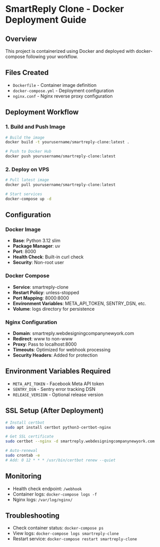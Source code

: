 # SmartReply Clone - Docker Deployment Guide

## Overview
This project is containerized using Docker and deployed with docker-compose following your workflow.

## Files Created
- `Dockerfile` - Container image definition
- `docker-compose.yml` - Deployment configuration
- `nginx.conf` - Nginx reverse proxy configuration

## Deployment Workflow

### 1. Build and Push Image
```bash
# Build the image
docker build -t yourusername/smartreply-clone:latest .

# Push to Docker Hub
docker push yourusername/smartreply-clone:latest
```

### 2. Deploy on VPS
```bash
# Pull latest image
docker pull yourusername/smartreply-clone:latest

# Start services
docker-compose up -d
```

## Configuration

### Docker Image
- **Base**: Python 3.12 slim
- **Package Manager**: uv
- **Port**: 8000
- **Health Check**: Built-in curl check
- **Security**: Non-root user

### Docker Compose
- **Service**: smartreply-clone
- **Restart Policy**: unless-stopped
- **Port Mapping**: 8000:8000
- **Environment Variables**: META_API_TOKEN, SENTRY_DSN, etc.
- **Volume**: logs directory for persistence

### Nginx Configuration
- **Domain**: smartreply.webdesigningcompanynewyork.com
- **Redirect**: www to non-www
- **Proxy**: Pass to localhost:8000
- **Timeouts**: Optimized for webhook processing
- **Security Headers**: Added for protection

## Environment Variables Required
- `META_API_TOKEN` - Facebook Meta API token
- `SENTRY_DSN` - Sentry error tracking DSN
- `RELEASE_VERSION` - Optional release version

## SSL Setup (After Deployment)
```bash
# Install certbot
sudo apt install certbot python3-certbot-nginx

# Get SSL certificate
sudo certbot --nginx -d smartreply.webdesigningcompanynewyork.com

# Auto-renewal
sudo crontab -e
# Add: 0 12 * * * /usr/bin/certbot renew --quiet
```

## Monitoring
- Health check endpoint: `/webhook`
- Container logs: `docker-compose logs -f`
- Nginx logs: `/var/log/nginx/`

## Troubleshooting
- Check container status: `docker-compose ps`
- View logs: `docker-compose logs smartreply-clone`
- Restart service: `docker-compose restart smartreply-clone`
